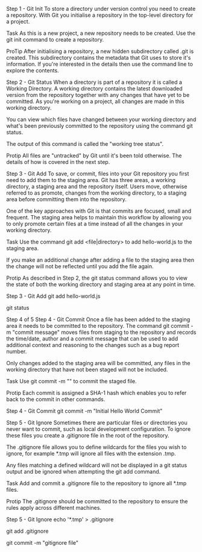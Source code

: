 Step 1 - Git Init
To store a directory under version control you need to create a repository. With Git you initialise a repository in the top-level directory for a project.

Task
As this is a new project, a new repository needs to be created. Use the git init command to create a repository.

ProTip
After initialising a repository, a new hidden subdirectory called .git is created. This subdirectory contains the metadata that Git uses to store it's information. If you're interested in the details then use the command line to explore the contents.

Step 2 - Git Status
When a directory is part of a repository it is called a Working Directory. A working directory contains the latest downloaded version from the repository together with any changes that have yet to be committed. As you're working on a project, all changes are made in this working directory.

You can view which files have changed between your working directory and what's been previously committed to the repository using the command git status.

The output of this command is called the "working tree status".

Protip
All files are "untracked" by Git until it's been told otherwise. The details of how is covered in the next step.

Step 3 - Git Add
To save, or commit, files into your Git repository you first need to add them to the staging area. Git has three areas, a working directory, a staging area and the repository itself. Users move, otherwise referred to as promote, changes from the working directory, to a staging area before committing them into the repository.

One of the key approaches with Git is that commits are focused, small and frequent. The staging area helps to maintain this workflow by allowing you to only promote certain files at a time instead of all the changes in your working directory.

Task
Use the command git add <file|directory> to add hello-world.js to the staging area.

If you make an additional change after adding a file to the staging area then the change will not be reflected until you add the file again.

Protip
As described in Step 2, the git status command allows you to view the state of both the working directory and staging area at any point in time.


Step 3 - Git Add
git add hello-world.js

git status


 Step 4 of 5 
Step 4 - Git Commit
Once a file has been added to the staging area it needs to be committed to the repository. The command git commit -m "commit message" moves files from staging to the repository and records the time/date, author and a commit message that can be used to add additional context and reasoning to the changes such as a bug report number.

Only changes added to the staging area will be committed, any files in the working directory that have not been staged will not be included.

Task
Use git commit -m "<commit message>" to commit the staged file.

Protip
Each commit is assigned a SHA-1 hash which enables you to refer back to the commit in other commands.


Step 4 - Git Commit
git commit -m "Initial Hello World Commit"

Step 5 - Git Ignore
Sometimes there are particular files or directories you never want to commit, such as local development configuration. To ignore these files you create a .gitignore file in the root of the repository.

The .gitignore file allows you to define wildcards for the files you wish to ignore, for example *.tmp will ignore all files with the extension .tmp.

Any files matching a defined wildcard will not be displayed in a git status output and be ignored when attempting the git add command.

Task
Add and commit a .gitignore file to the repository to ignore all *.tmp files.

Protip
The .gitignore should be committed to the repository to ensure the rules apply across different machines.


Step 5 - Git Ignore
echo '*.tmp' > .gitignore

git add .gitignore

git commit -m "gitignore file"



